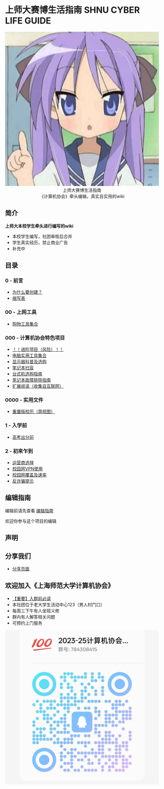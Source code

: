 # 上师大赛博生活指南 SHNU CYBER LIFE GUIDE

<p align="center">
  <img src="https://raw.githubusercontent.com/AsukaIIV/SHNU_CYBER_LIFE_GUIDE/refs/heads/master/assets/readme.webp"/>
  <br>上师大赛博生活指南
  <br>《计算机协会》牵头编辑，真实且实用的wiki
</p>

## 简介 
**上师大本校学生牵头进行编写的wiki**
 - 本校学生编写，社团审核后合并
 - 学生真实经历，禁止商业广告
 - 补充中

## 目录
### 0 - 前言
 - [为什么要创建？](/0%20-%20%20前言/为什么要创建？.md)
 - [缩写表](/0%20-%20%20前言/缩写表.md)

### 00 - 上网工具
- [购物工具集合](/00%20-%20上网工具/购物工具集合.md)

### 000 - 计算机协会特色项目
- [！！进阶项目（风险）！！](/000%20-%20计算机协会特色/进阶项目/进阶项目导航.md)
- [电脑实用工具集合](/000%20-%20计算机协会特色/电脑工具合集.md)
- [显示器科普及选购](/000%20-%20计算机协会特色/显示器科普及选购.md)
- [笔记本扫盲](/000%20-%20计算机协会特色/笔记本扫盲.md)
- [台式机选购指南](/000%20-%20计算机协会特色/台式机选购指南.md)
- [笔记本故障排除指南](/000%20-%20计算机协会特色/笔记本故障排除指南.md)
- [扩展阅读（收集自互联网）](/000%20-%20计算机协会特色/扩展阅读/)

### 0000 - 实用文件
- [重置版校历（周视图）](/0000%20-%20实用文件/重制版校历.md)
### 1 - 入学前
- [高考出分前](/1%20-%20入学前/高考出分前.md)

### 2 - 初来乍到
- [运营商选择](/2%20-%20初来乍到/运营商选择.md)
- [校园网VPN使用](/2%20-%20初来乍到/校园网VPN使用.md)
- [校园网覆盖及速率](/2%20-%20初来乍到/校园网覆盖及速率.md)
- [反诈骗提示](/2%20-%20初来乍到/反诈骗提示.md)


## 编辑指南
  编辑前请先查看 [编辑指南](/0%20-%20%20前言/编辑格式示例.md)

  欢迎你参与这个项目的编辑

## 声明


## 分享我们
 - [分享页面](/分享页面.md)

## 欢迎加入《上海师范大学计算机协会》
- [【重要】入群前必读](/0000%20-%20实用文件/入群前必读.md)
- 本社团位于老大学生活动中心123（男人村门口）
- 每周三下午有人坐班义修
- 群内有人解答相关问题
- 可预约上门服务

![入群二维码](/assets/入群二维码.jpg)



